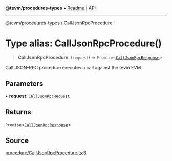 **@tevm/procedures-types** • [Readme](../README.md) \| [API](../globals.md)

***

[@tevm/procedures-types](../README.md) / CallJsonRpcProcedure

# Type alias: CallJsonRpcProcedure()

> **CallJsonRpcProcedure**: (`request`) => `Promise`\<[`CallJsonRpcResponse`](CallJsonRpcResponse.md)\>

Call JSON-RPC procedure executes a call against the tevm EVM

## Parameters

• **request**: [`CallJsonRpcRequest`](CallJsonRpcRequest.md)

## Returns

`Promise`\<[`CallJsonRpcResponse`](CallJsonRpcResponse.md)\>

## Source

[procedure/CallJsonRpcProcedure.ts:6](https://github.com/evmts/tevm-monorepo/blob/main/packages/procedures-types/src/procedure/CallJsonRpcProcedure.ts#L6)
